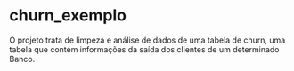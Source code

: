 # churn_exemplo
O projeto trata de limpeza e análise de dados de uma tabela de churn, uma tabela que contém informações da saída dos clientes de um determinado Banco.
